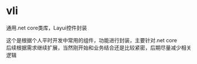 # vli
通用.net core类库，Layui控件封装

这个是根据个人平时开发中常用的组件，功能进行封装，主要针对.net core   
后续根据需求继续扩展，当然刚开始和业务结合还是比较紧密，后期尽量减少相关逻辑

